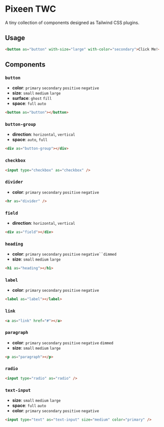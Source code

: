 # Pixeen TWC

A tiny collection of components designed as Tailwind CSS plugins.

## Usage

```html
<button as="button" with-size="large" with-color="secondary">Click Me!</button>
```

## Components

### `button`

- **color**: `primary` `secondary` `positive` `negative`
- **size**: `small` `medium` `large`
- **surface**: `ghost` `fill`
- **space**: `full` `auto`

```html
<button as="button"></button>
```

### `button-group`

- **direction**: `horizontal`, `vertical`
- **space**: `auto`, `full`

```html
<div as="button-group"></div>
```

### `checkbox`

```html
<input type="checkbox" as="checkbox" />
```

### `divider`

- **color**: `primary` `secondary` `positive` `negative`

```html
<hr as="divider" />
```

### `field`

- **direction**: `horizontal`, `vertical`

```html
<div as="field"></div>
```

### `heading`

- **color**: `primary` `secondary` `positive` `negative``dimmed`
- **size**: `small` `medium` `large`

```html
<h1 as="heading"></h1>
```

### `label`

- **color**: `primary` `secondary` `positive` `negative`

```html
<label as="label"></label>
```

### `link`

```html
<a as="link" href="#"></a>
```

### `paragraph`

- **color**: `primary` `secondary` `positive` `negative` `dimmed`
- **size**: `small` `medium` `large`

```html
<p as="paragraph"></p>
```

### `radio`

```html
<input type="radio" as="radio" />
```

### `text-input`

- **size**: `small` `medium` `large`
- **space**: `full` `auto`
- **color**: `primary` `secondary` `positive` `negative`

```html
<input type="text" as="text-input" size="medium" color="primary" />
```

